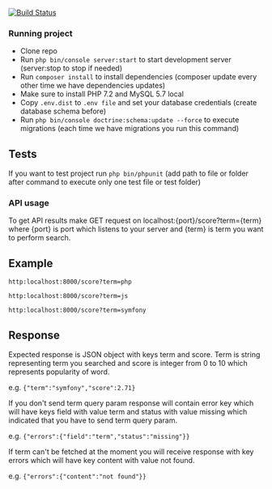 [![Build Status](https://travis-ci.org/KondukterCRO/popular-words.svg?branch=master)](https://travis-ci.org/KondukterCRO/popular-words)

### Running project
* Clone repo
* Run ```php bin/console server:start``` to start development server (server:stop to stop if needed)
* Run ```composer install``` to install dependencies (composer update every other time we have dependencies updates)
* Make sure to install PHP 7.2 and MySQL 5.7 local
* Copy ```.env.dist``` to ```.env file``` and set your database credentials (create database schema before) 
* Run ```php bin/console doctrine:schema:update --force``` to execute migrations (each time we have migrations 
you run this command)

## Tests
If you want to test project run ```php bin/phpunit``` (add path to file or folder after command to execute 
only one test file or test folder)


### API usage
To get API results make GET request on localhost:{port}/score?term={term}
where {port} is port which listens to your server
and {term} is term you want to perform search.

## Example
```http:localhost:8000/score?term=php```

```http:localhost:8000/score?term=js```

```http:localhost:8000/score?term=symfony```

## Response
Expected response is JSON object with keys term and score.
Term is string representing term you searched and score
is integer from 0 to 10 which represents popularity of word.

e.g. ```{"term":"symfony","score":2.71}```

If you don't send term query param response will contain error key
which will have keys field with value term and status with value missing
which indicated that you have to send term query param.

e.g. ```{"errors":{"field":"term","status":"missing"}}```

If term can't be fetched at the moment you will receive response
with key errors which will have key content with value not found.

e.g. ```{"errors":{"content":"not found"}}```
